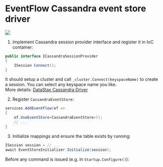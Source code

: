 
# EventFlow Cassandra event store driver

<a href="https://www.nuget.org/packages/Pagaspot.EventFlow.Cassandra.EventStore/"><img src="https://img.shields.io/nuget/v/Pagaspot.EventFlow.Cassandra.EventStore.svg" /></a>

1. Implement Cassandra session provider interface and register it in IoC container:
```csharp
public interface ICassandraSessionProvider
{
    ISession Connect();
}
```
It should setup a cluster and call `_cluster.Connect(keyspaceName)` to create a session.
You can select any keyspace name you like.  
More details: [DataStax Cassandra Driver](https://github.com/datastax/csharp-driver#basic-usage)

2. Register `CassandraEventStore`:
```csharp
services.AddEventFlow(ef =>
{
    ef.UseEventStore<CassandraEventStore>();
    // ...
}
```

3. Initialize mappings and ensure the table exists by running:
```csharp
ISession session = // ...
await EventStoreInitializer.Initialize(session);
```
Before any command is issued (e.g. in `Startup.Configure()`): 
